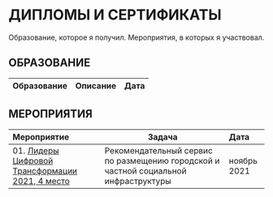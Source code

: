 # ДИПЛОМЫ И СЕРТИФИКАТЫ
Образование, которое я получил. Мероприятия, в которых я участвовал.

## ОБРАЗОВАНИЕ
| **Образование** | **Описание** | **Дата** |
| :-------------------- | --------------------- | :--------------------- |

## МЕРОПРИЯТИЯ
| **Мероприятие** | **Задача** | **Дата** |
| :-------------------- | --------------------- | :--------------------- |
| 01. [Лидеры Цифровой Трансформации 2021, 4 место](https://github.com/urzumo/diplomas_and_certificates/blob/c9652dfa09cf9a3d642e87da6da804e4ae49998e/competitions/finalist_lct_2021.pdf) | Рекомендательный сервис по размещению городской и частной социальной инфраструктуры | ноябрь 2021 |
